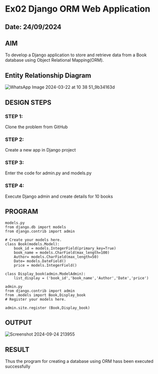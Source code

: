 # Ex02 Django ORM Web Application
## Date: 24/09/2024

## AIM
To develop a Django application to store and retrieve data from a Book database using Object Relational Mapping(ORM).

## Entity Relationship Diagram
![WhatsApp Image 2024-03-22 at 10 38 51_9b34163d](https://github.com/Rohanjeyachandiran/ORM/assets/161102491/aa07dfcb-5b74-48b8-9795-316c7ef56006)



## DESIGN STEPS

### STEP 1:
Clone the problem from GitHub

### STEP 2:
Create a new app in Django project

### STEP 3:
Enter the code for admin.py and models.py

### STEP 4:
Execute Django admin and create details for 10 books

## PROGRAM
```
models.py
from django.db import models
from django.contrib import admin

# Create your models here.
class Book(models.Model):
    book_id = models.IntegerField(primary_key=True)
    book_name = models.CharField(max_length=100)
    Author= models.CharField(max_length=50)
    Date= models.DateField()
    price = models.IntegerField()

class Display_book(admin.ModelAdmin):
    list_display = ('book_id','book_name','Author','Date','price')

admin.py
from django.contrib import admin
from .models import Book,Display_book
# Register your models here.

admin.site.register (Book,Display_book)
```

## OUTPUT
 ![Screenshot 2024-09-24 213955](https://github.com/user-attachments/assets/d972836c-1bf2-4337-b1cf-a097104ba728)



## RESULT
Thus the program for creating a database using ORM hass been executed successfully
